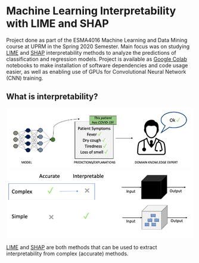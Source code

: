 # Machine Learning Interpretability with LIME and SHAP

Project done as part of the ESMA4016 Machine Learning and Data Mining course at UPRM in the Spring 2020 Semester. Main focus was on studying [LIME](https://doi.org/10.1145/2939672.2939778) and [SHAP](https://arxiv.org/pdf/1705.07874.pdf) interpretability methods to analyze the predictions of classification and regression models. Project is available as [Google Colab](https://colab.research.google.com/) notebooks to make installation of software dependencies and code usage easier, as well as enabling use of GPUs for Convolutional Neural Network (CNN) training. 

## What is interpretability?
<div align="center">
<img src="https://github.com/ojimenezn/ml-interpretability/blob/main/images/interpretability.png" alt="logo"></img>
</div>
<div align="center">
<img src="https://github.com/ojimenezn/ml-interpretability/blob/main/images/models.png" alt="logo"></img>
</div>

[LIME](https://doi.org/10.1145/2939672.2939778) and [SHAP](https://arxiv.org/pdf/1705.07874.pdf) are both methods that can be used to extract interpretability from complex (accurate) methods.
